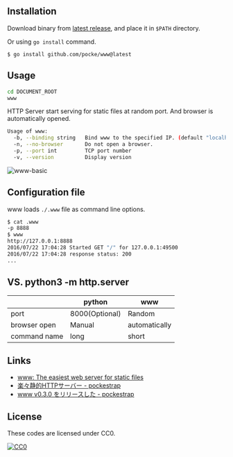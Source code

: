 Installation
---------------

Download binary from [latest release](https://github.com/pocke/www/releases/latest), and place it in `$PATH` directory.

Or using `go install` command.

```shell
$ go install github.com/pocke/www@latest
```

Usage
---------

```sh
cd DOCUMENT_ROOT
www
```

HTTP Server start serving for static files at random port. And browser is automatically opened.

```sh
Usage of www:
  -b, --binding string   Bind www to the specified IP. (default "localhost")
  -n, --no-browser       Do not open a browser.
  -p, --port int         TCP port number
  -v, --version          Display version
```

![www-basic](http://cdn-ak.f.st-hatena.com/images/fotolife/P/Pocke/20160125/20160125120042.gif)


Configuration file
------

www loads `./.www` file as command line options.

```sh
$ cat .www
-p 8888
$ www
http://127.0.0.1:8888
2016/07/22 17:04:28 Started GET "/" for 127.0.0.1:49500
2016/07/22 17:04:28 response status: 200
...
```


VS. python3 -m http.server
-------------------------

|              | python         | www |
| ---          | -----          | --- |
| port         | 8000(Optional) | Random |
| browser open | Manual         | automatically |
| command name | long           | short |


Links
-------

- [www: The easiest web server for static files](https://medium.com/@pocke/www-the-easiest-web-server-for-static-files-6e3ba1c88dfa)
- [楽々静的HTTPサーバー - pockestrap](http://pocke.hatenablog.com/entry/2016/01/25/120952)
- [www v0.3.0 をリリースした - pockestrap](http://pocke.hatenablog.com/entry/2016/04/09/233321)


License
-------

These codes are licensed under CC0.

[![CC0](http://i.creativecommons.org/p/zero/1.0/88x31.png "CC0")](http://creativecommons.org/publicdomain/zero/1.0/deed.en)
